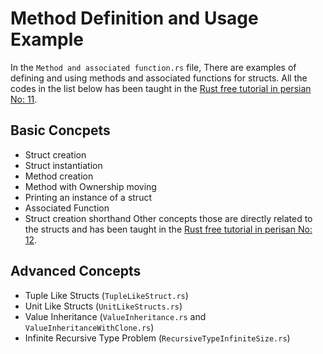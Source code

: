 # Method Definition and Usage Example
In the `Method and associated function.rs` file, There are examples of defining and using methods and associated functions for structs.
All the codes in the list below has been taught in the [Rust free tutorial in persian No: 11](https://blog.alihoseiny.ir/%d8%a2%d9%85%d9%88%d8%b2%d8%b4-%d8%b2%d8%a8%d8%a7%d9%86-%d8%a8%d8%b1%d9%86%d8%a7%d9%85%d9%87%e2%80%8c%d9%86%d9%88%db%8c%d8%b3%db%8c-rust-%d9%82%d8%b3%d9%85%d8%aa%db%b1%db%b1-%d8%a7%d9%81%d8%b2%d9%88%d8%af%d9%86-method-%d9%88-associated-function-%d8%a8%d9%87-struct-%d9%87%d8%a7/?utm_source=Github&utm_medium=Readme&utm_campaign=RustTutorial).
## Basic Concpets
- Struct creation
- Struct instantiation
- Method creation
- Method with Ownership moving
- Printing an instance of a struct
- Associated Function
- Struct creation shorthand
Other concepts those are directly related to the structs and has been taught in the [Rust free tutorial in perisan No: 12](https://blog.alihoseiny.ir/%d8%a2%d9%85%d9%88%d8%b2%d8%b4-%d8%b2%d8%a8%d8%a7%d9%86-%d8%a8%d8%b1%d9%86%d8%a7%d9%85%d9%87%e2%80%8c%d9%86%d9%88%db%8c%d8%b3%db%8c-rust-%d9%82%d8%b3%d9%85%d8%aa%db%b1%db%b2-%d8%af%d8%b1-%d8%a7%d8%b9%d9%85%d8%a7%d9%82-struct/?utm_source=Github&utm_medium=Readme&utm_campaign=RustTutorial).
## Advanced Concepts
- Tuple Like Structs (`TupleLikeStruct.rs`)
- Unit Like Structs (`UnitLikeStructs.rs`)
- Value Inheritance (`ValueInheritance.rs` and `ValueInheritanceWithClone.rs`)
- Infinite Recursive Type Problem (`RecursiveTypeInfiniteSize.rs`)
